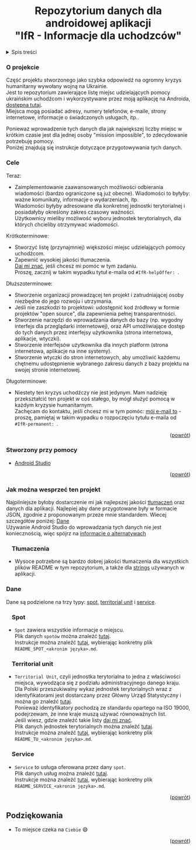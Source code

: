 <h1 align="center">Repozytorium danych dla androidowej aplikacji<br>"IfR - Informacje dla uchodzców"</h1>

<!-- TABLE OF CONTENTS -->
<details>
  <summary>Spis treści</summary>
  <ol>
    <li><a href="#o-projekcie">O projekcie</a></li>
    <li><a href="#cele">Cele</a></li>
    <li><a href="#stworzony-przy-pomocy">Stworzony przy pomocy</a></li>
    <li><a href="#jak-można-wesprzeć-ten-projekt">Jak można wesprzeć ten projekt</a>
    <ol>
    <li><a href="#tłumaczenia">&nbsp;&nbsp;&nbsp;&nbsp;Tłumaczenia</a></li>
    <li><a href="#dane">Dane</a></li>
    <li><a href="#spot">&nbsp;&nbsp;&nbsp;&nbsp;Spot</a></li>
    <li><a href="#territorial-unit">&nbsp;&nbsp;&nbsp;&nbsp;Territorial unit</a></li>
    <li><a href="#service">&nbsp;&nbsp;&nbsp;&nbsp;Service</a></li>
    </ol></li>
    <li><a href="#podziękowania">Podziękowania</a></li>
  </ol>
</details>

<!-- ABOUT THE PROJECT -->

### O projekcie

Część projektu stworzonego jako szybka odpowiedź na ogromny kryzys humanitarny wywołany wojną na Ukrainie.<br>
Jest to repozytorium zawierające listę miejsc udzielających pomocy ukraińskim uchodźcom i wykorzystywane przez moją aplikację na Androida, [dostępna tutaj](https://play.google.com/store/apps/details?id=eu.adamgiergun.infoforukrainianrefugees).<br>
Miejsca mogą posiadać adresy, numery telefonów, e-maile, strony internetowe, informacje o świadczonych usługach, itp..

Ponieważ wprowadzenie tych danych dla jak największej liczby miejsc w krótkim czasie jest dla jednej osoby "mission impossible", to zdecydowanie potrzebuję pomocy.<br>
Poniżej znajdują się instrukcje dotyczące przygotowywania tych danych.

### Cele

Teraz:
* Zaimplementowanie zaawansowanych możliwości odbierania wiadomości (bardzo ograniczone są już obecne). Wiadomości to byłyby: ważne komunikaty, informacje o wydarzeniach, itp.<br>
  Wiadomości byłyby adresowane dla konkretnej jednostki terytorialnej i posiadałyby określony zakres czasowy ważności.<br>
  Użytkownicy mieliby możliwość wyboru jednostek terytorialnych, dla których chcieliby otrzymywać wiadomości.<br>

Krótkoterminowe:
* Stworzyć listę (przynajmniej) większości miejsc udzielających pomocy uchodźcom.
* Zapewnić wysokiej jakości tłumaczenia.<br>
  [Daj mi znać](mailto:adam.giergun@gmail.com), jeśli chcesz mi pomóc w tym zadaniu.<br>
  Proszę, zacznij w takim wypadku tytuł e-maila od `#IfR-helpOffer: `.

Dłuższoterminowe:
* Stworzenie organizacji prowadzącej ten projekt i zatrudniającej osoby niezbędne do jego rozwoju i utrzymania.
* Jeśli nie zaszkodzi to projektowi: udostępnić kod źródłowy w formie projektów "open source", dla zapewnienia pełnej transparentności.
* Stworzenie narzędzi do wprowadzania danych do bazy (np. wygodny interfejs dla przeglądarki internetowej), oraz API umożliwiające dostęp do tych danych przez interfejsy użytkownika (strona internetowa, aplikacje, wtyczki).
* Stworzenie interfejsów użytkownika dla innych platform (strona internetowa, aplikacje na inne systemy).
* Stworzenie wtyczki do stron internetowych, aby umożliwić każdemu chętnemu udostępnienie wybranego zakresu danych z bazy projektu na swojej stronie internetowej.

Długoterminowe:
* Niestety ten kryzys uchodźczy nie jest jedynym. Mam nadzieję przekształcić ten projekt w coś stałego, by mógł służyć pomocą w każdym kryzysie humanitarnym.<br>
  Zachęcam do kontaktu, jeśli chcesz mi w tym pomóc: [mój e-mail to](mailto:adam.giergun@gmail.com) - proszę, pamiętaj w takim wypadku o rozpoczęciu tytułu e-maila od `#IfR-permanent: `.
<p align="right">(<a href="#top">powrót</a>)</p>

### Stworzony przy pomocy

* [Android Studio](https://developer.android.com/studio)

<p align="right">(<a href="#top">powrót</a>)</p>

<!-- CONTRIBUTION -->

### Jak można wesprzeć ten projekt

Najpilniejsze byłoby dostarczenie mi jak najlepszej jakości [tłumaczeń](https://github.com/AdamGiergun/IfR-data#translations) oraz danych dla aplikacji.
Najlepiej aby dane przygotowane były w formacie JSON, zgodnie z proponowanym przeze mnie standardem. Wiecej szczegółów poniżej: [Dane](https://github.com/AdamGiergun/IfR-data#dane)<br>
Używanie Android Studio do wprowadzania tych danych nie jest koniecznością, więc spójrz na [informacje o alternatywach](https://github.com/AdamGiergun/IfR-data/issues/1)

### &nbsp;&nbsp;&nbsp;&nbsp;Tłumaczenia
* Wysoce potrzebne są bardzo dobrej jakości tłumaczenia dla wszystkich plików README w tym repozytorium, a także dla [strings](https://github.com/AdamGiergun/IfR-data/blob/main/data/strings.xml) używanych w aplikacji.

### Dane
Dane są podzielone na trzy typy: [spot](https://github.com/AdamGiergun/IfR-data#spot), [territorial unit](https://github.com/AdamGiergun/IfR-data#territorial-unit) i [service](https://github.com/AdamGiergun/IfR-data#service).

### &nbsp;&nbsp;&nbsp;&nbsp;Spot
* `Spot` zawiera wszystkie informacje o miejscu.<br>
  Plik danych `spotów` można znaleźć [tutaj](https://github.com/AdamGiergun/IfR-data/blob/main/data/spots.json).<br>
  Instrukcje można znaleźć [tutaj](https://github.com/AdamGiergun/IfR-data/blob/main/data/), wybierając konkretny plik `README_SPOT_<akronim języka>.md`.

### &nbsp;&nbsp;&nbsp;&nbsp;Territorial unit
* `Territorial Unit`, czyli jednostka terytorialna to jedna z właściwości miejsca, wywodząca się z podziału administracyjnego danego kraju.<br>
  Dla Polski przeszukiwalny wykaz jednostek terytorialnych wraz z identyfikatorami jest dostarczany przez Główny Urząd Statystyczny i można go znaleźć [tutaj](https://eteryt.stat.gov.pl/eTeryt/rejestr_teryt/udostepnianie_danych/baza_teryt/uzytkownicy_indywidualni/wyszukiwanie/wyszukiwanie.aspx?contrast=default). <br>
  Ponieważ identyfikatory pochodzą ze standardu opartego na ISO 19000, podejrzewam, że inne kraje muszą używać równoważnych list.<br>
  Jeśli wiesz, gdzie znaleźć takie listy [daj mi znać](https://github.com/AdamGiergun/IfR-data/issues/2). <br>
  Plik danych jednostek terytorialnych można znaleźć [tutaj](https://github.com/AdamGiergun/IfR-data/blob/main/data/territorialUnits.json). <br>
  Instrukcje można znaleźć [tutaj](https://github.com/AdamGiergun/IfR-data/blob/main/data/), wybierając konkretny plik `README_TU_<akronim języka>.md`.

###  &nbsp;&nbsp;&nbsp;&nbsp;Service
* `Service` to usługa oferowana przez dany `spot`.<br>
  Plik danych usług można znaleźć [tutaj](https://github.com/AdamGiergun/IfR-data/blob/main/data/services.json). <br>
  Instrukcje można znaleźć [tutaj](https://github.com/AdamGiergun/IfR-data/blob/main/data/), wybierając konkretny plik `README_SERVICE_<akronim języka>.md`.

<p align="right">(<a href="#top">powrót</a>)</p>

<!-- ACKNOWLEDGMENTS -->

## Podziękowania

* To miejsce czeka na `Ciebie` :smile:

<p align="right">(<a href="#top">powrót</a>)</p>
